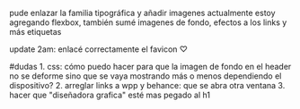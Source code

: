 pude enlazar la familia tipográfica y añadir imagenes
actualmente estoy agregando flexbox, también sumé imagenes de fondo, efectos a los links y más etiquetas

update 2am: enlacé correctamente el favicon ♡

#dudas 
	1. css: cómo puedo hacer para que la imagen de fondo en el header no se deforme sino que se vaya mostrando más o menos dependiendo el dispositivo?
	2. arreglar links a wpp y behance: que se abra otra ventana
	3. hacer que "diseñadora grafica" esté mas pegado al h1

